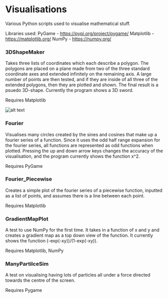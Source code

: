 # Visualisations
Various Python scripts used to visualise mathematical stuff.

Libraries used:
PyGame - https://pypi.org/project/pygame/
Matplotlib - https://matplotlib.org/
NumPy - https://numpy.org/

### 3DShapeMaker
Takes three lists of coordinates which each describe a polygon. The polygons are placed on a plane made from two of the three standard coordinate axes and extended infinitely on the remaining axis. A large number of points are then tested, and if they are inside of all three of the extended polygons, then they are plotted and shown. The final result is a psuedo 3D-shape. Currently the program shows a 3D sword.

Requires Matplotlib

![alt text](https://github.com/cazcaz/Visualisations/blob/main/3DSwordVisualisatoin.gif)

### Fourier
Visualises many circles created by the sines and cosines that make up a fourier series of a function. Since it uses the odd half range expansion for the fourier series, all functions are represented as odd functions when plotted. Pressing the up and down arrow keys changes the accuracy of the visualisation, and the program currently shows the function x^2.

Requires PyGame

### Fourier_Piecewise
Creates a simple plot of the fourier series of a piecewise function, inputted as a list of points, and assumes there is a line between each point.

Requires Matplotlib

### GradientMapPlot
A test to use NumPy for the first time. It takes in a function of x and y and creates a gradient map as a top down view of the function. It currently shows the function (-exp(-xy))/(1-exp(-xy)).

Requires Matplotlib, NumPy

### ManyPartilceSim
A test on visualising having lots of particles all under a force directed towards the centre of the screen.

Requires Pygame
